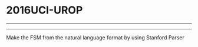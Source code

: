 # 2016UCI-UROP
--------------------------
-------------------------

Make the FSM from the natural language format by using Stanford Parser

